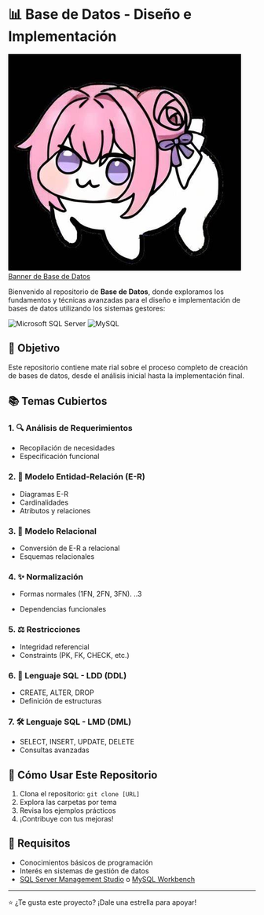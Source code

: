 # 📊 Base de Datos - Diseño e Implementación

![Banner de Base de Datos](./img/doro.jpg)
[Banner de Base de Datos](./img/doro.jpg)

Bienvenido al repositorio de **Base de Datos**, donde exploramos los fundamentos y técnicas avanzadas para el diseño e implementación de bases de datos utilizando los sistemas gestores:

![Microsoft SQL Server](https://img.shields.io/badge/Microsoft%20SQL%20Server-CC2927?logo=microsoft-sql-server&logoColor=white)
![MySQL](https://img.shields.io/badge/MySQL-4479A1?logo=mysql&logoColor=white)

## 🎯 Objetivo
Este repositorio contiene mate   rial sobre el proceso completo de creación de bases de datos, desde el análisis inicial hasta la implementación final.

## 📚 Temas Cubiertos

### 1. 🔍 Análisis de Requerimientos
   - Recopilación de necesidades
   - Especificación funcional

### 2. 📐 Modelo Entidad-Relación (E-R)
   - Diagramas E-R
   - Cardinalidades
   - Atributos y relaciones

### 3. 🔗 Modelo Relacional
   - Conversión de E-R a relacional
   - Esquemas relacionales

### 4. ✨ Normalización
   - Formas normales (1FN, 2FN, 3FN).
   ..3
   
   - Dependencias funcionales

### 5. ⚖️ Restricciones
   - Integridad referencial
   - Constraints (PK, FK, CHECK, etc.)

### 6. 📝 Lenguaje SQL - LDD (DDL)
   - CREATE, ALTER, DROP
   - Definición de estructuras

### 7. 🛠️ Lenguaje SQL - LMD (DML)
   - SELECT, INSERT, UPDATE, DELETE
   - Consultas avanzadas

## 🚀 Cómo Usar Este Repositorio
1. Clona el repositorio: `git clone [URL]`
2. Explora las carpetas por tema
3. Revisa los ejemplos prácticos
4. ¡Contribuye con tus mejoras!

## 📌 Requisitos
- Conocimientos básicos de programación
- Interés en sistemas de gestión de datos
- [SQL Server Management Studio](https://aka.ms/ssmsfullsetup) o [MySQL Workbench](https://www.mysql.com/products/workbench/)

---

⭐ ¿Te gusta este proyecto? ¡Dale una estrella para apoyar!
